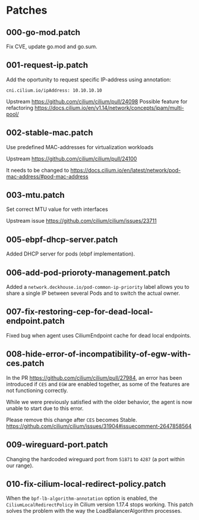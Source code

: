 # Patches

## 000-go-mod.patch

Fix CVE, update go.mod and go.sum.

## 001-request-ip.patch

Add the oportunity to request specific IP-address using annotation:

    cni.cilium.io/ipAddress: 10.10.10.10

Upstream <https://github.com/cilium/cilium/pull/24098>
Possible feature for refactoring <https://docs.cilium.io/en/v1.14/network/concepts/ipam/multi-pool/>

## 002-stable-mac.patch

Use predefined MAC-addresses for virtualization workloads

Upstream <https://github.com/cilium/cilium/pull/24100>

It needs to be changed to <https://docs.cilium.io/en/latest/network/pod-mac-address/#pod-mac-address>

## 003-mtu.patch

Set correct MTU value for veth interfaces

Upstream issue <https://github.com/cilium/cilium/issues/23711>

## 005-ebpf-dhcp-server.patch

Added DHCP server for pods (ebpf implementation).

## 006-add-pod-prioroty-management.patch

Added a `network.deckhouse.io/pod-common-ip-priority` label allows you to share a single IP between  several Pods and to switch the actual owner.

## 007-fix-restoring-cep-for-dead-local-endpoint.patch

Fixed bug when agent uses CiliumEndpoint cache for dead local endpoints.

## 008-hide-error-of-incompatibility-of-egw-with-ces.patch

In the PR <https://github.com/cilium/cilium/pull/27984>, an error has been introduced if `CES` and `EGW` are enabled together, as some of the features are not functioning correctly.

While we were previously satisfied with the older behavior, the agent is now unable to start due to this error.

Please remove this change after `CES` becomes Stable. <https://github.com/cilium/cilium/issues/31904#issuecomment-2647858564>

## 009-wireguard-port.patch

Changing the hardcoded wireguard port from `51871` to `4287` (a port within our range).

## 010-fix-cilium-local-redirect-policy.patch

When the `bpf-lb-algorithm-annotation` option is enabled, the `CiliumLocalRedirectPolicy` in Cilium version 1.17.4 stops working. This patch solves the problem with the way the LoadBalancerAlgorithm processes.
